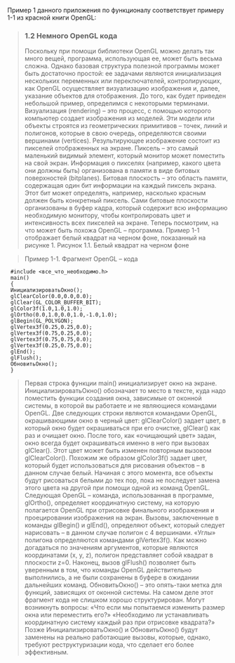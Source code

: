 Пример 1 данного приложения по функционалу соответствует примеру 1-1 из красной книги OpenGL:

> ### 1.2 Немного OpenGL кода ###
> Поскольку при помощи библиотеки OpenGL можно делать так много вещей,   программа, использующая ее, может быть весьма сложна. Однако базовая структура полезной программы может быть достаточно простой: ее задачами являются инициализация нескольких переменных или переключателей, контролирующих, как OpenGL осуществляет визуализацию изображения и, далее, указание объектов для отображения.
> До того, как будет приведен небольшой пример, определимся с некоторыми терминами. Визуализация (rendering) – это процесс, с помощью которого компьютер создает изображения из моделей. Эти модели или объекты строятся из геометрических примитивов – точек, линий и полигонов, которые в свою очередь, определяются своими вершинами (vertices).
> Результирующее изображение состоит из пикселей отображенных на экране.      Пиксель – это самый маленький видимый элемент, который монитор может поместить на свой экран.
> Информация о пикселях (например, какого цвета они должны быть)  организована в памяти в виде битовых поверхностей (bitplanes). Битовая плоскость – это область памяти, содержащая один бит информации на каждый пиксель экрана. Этот бит может определять, например, насколько красным должен быть конкретный пиксель. Сами битовые плоскости организованы в буфер кадра, который содержит всю информацию необходимую монитору, чтобы контролировать цвет и интенсивность всех пикселей на экране.
> Теперь посмотрим, на что может быть похожа OpenGL – программа. Пример 1-1 отображает белый квадрат на черном фоне, показанный на рисунке 1.
> Рисунок 1.1. Белый квадрат на черном фоне

> Пример 1-1. Фрагмент OpenGL – кода
```
 #include <все_что_необходимо.h> 
 main()
 {
 ИнициализироватьОкно(); 
 glClearColor(0.0,0.0,0.0);
 glClear(GL_COLOR_BUFFER_BIT);
 glColor3f(1.0,1.0,1.0);
 glOrtho(0.0,1.0,0.0,1.0,-1.0,1.0);
 glBegin(GL_POLYGON);
 glVertex3f(0.25,0.25,0.0);
 glVertex3f(0.75,0.25,0.0);
 glVertex3f(0.75,0.75,0.0);
 glVertex3f(0.25,0.75,0.0);
 glEnd();
 glFlush(); 
 ОбновитьОкно();
 } 
```
> Первая строка функции main() инициализирует окно на экране.  ИнициализироватьОкно() обозначает то место в тексте, куда надо поместить  функции создания окна, зависимые от оконной системы, в которой вы  работаете и не являющиеся командами OpenGL. Две следующих строки  являются командами OpenGL, окрашивающими окно в черный цвет:   glClearColor() задает цвет, в который окно будет окрашиваться при его  очистке, glClear() как раз и очищает окно. После того, как «очищающий  цвет» задан, окно всегда будет окрашиваться именно в него при вызовах  glClear(). Этот цвет может быть изменен повторным вызовом  glClearColor(). Похожим же образом glColor3f() задает цвет, который  будет использоваться для рисования объектов – в данном случае белый.  Начиная с этого момента, все объекты будут рисоваться белыми до тех пор,   пока не последует замена этого цвета на другой при помощи одной из  команд OpenGL.
> Следующая OpenGL – команда, использованная в программе, glOrtho(), определяет координатную систему, на которую полагается OpenGL при  отрисовке финального изображения и проецировании изображения на экран.  Вызовы, заключенные в команды glBegin() и glEnd(), определяют объект,  который следует нарисовать – в данном случае полигон с 4 вершинами.  «Углы» полигона определяются командами glVertex3f(). Как можно  догадаться по значениям аргументов, которые являются координатами (x, y,  z), полигон представляет собой квадрат в плоскости z=0.
> Наконец, вызов glFlush() позволяет быть уверенным в том, что команды  OpenGL действительно выполнились, а не были сохранены в буфере в  ожидании дальнейших команд. ОбновитьОкно() – это опять-таки метка для функций, зависящих от оконной системы.
> На самом деле этот фрагмент кода не слишком хорошо структурирован. Могут возникнуть вопросы: «Что если мы попытаемся изменить размер окна или переместить его?» «Необходимо ли устанавливать координатную систему каждый раз при отрисовке квадрата?» Позже ИнициализироватьОкно() и ОбновитьОкно() будут заменены на реально работающие вызовы, которые, однако, требуют реструктуризации кода, что сделает его более эффективным.